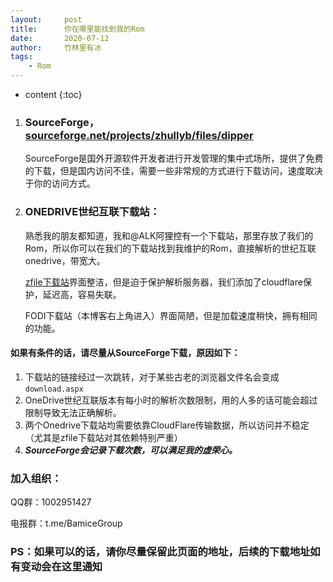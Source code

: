 ```yaml
---
layout:     post
title:      你在哪里能找到我的Rom
date:       2020-07-12
author:     竹林里有冰
tags:
    - Rom
---
```


* content
{:toc}

1. ### SourceForge，[sourceforge.net/projects/zhullyb/files/dipper](https://sourceforge.net/projects/zhullyb/files/)

   SourceForge是国外开源软件开发者进行开发管理的集中式场所，提供了免费的下载，但是国内访问不佳，需要一些非常规的方式进行下载访问，速度取决于你的访问方式。

2. ### ONEDRIVE世纪互联下载站：

   熟悉我的朋友都知道，我和@ALK阿狸控有一个下载站，那里存放了我们的Rom，所以你可以在我们的下载站找到我维护的Rom，直接解析的世纪互联onedrive，带宽大。

   [zfile下载站](https://d.alkali.top)界面整洁，但是迫于保护解析服务器，我们添加了cloudflare保护，延迟高，容易失联。

   FODI下载站（本博客右上角进入）界面简陋，但是加载速度稍快，拥有相同的功能。

#### 如果有条件的话，请尽量从SourceForge下载，原因如下：

1. 下载站的链接经过一次跳转，对于某些古老的浏览器文件名会变成```download.aspx```
2. OneDrive世纪互联版本有每小时的解析次数限制，用的人多的话可能会超过限制导致无法正确解析。
3. 两个Onedrive下载站均需要依靠CloudFlare传输数据，所以访问并不稳定（尤其是zfile下载站对其依赖特别严重）
4. ***SourceForge会记录下载次数，可以满足我的虚荣心。***
### 加入组织：

QQ群：1002951427

电报群：t.me/BamiceGroup

### PS：如果可以的话，请你尽量保留此页面的地址，后续的下载地址如有变动会在这里通知


